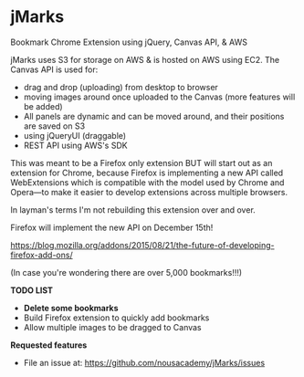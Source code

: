# jMarks
Bookmark Chrome Extension using jQuery, Canvas API, &amp; AWS

jMarks uses S3 for storage on AWS & is hosted on AWS using EC2. 
The Canvas API is used for:
- drag and drop (uploading) from desktop to browser
- moving images around once uploaded to the Canvas
(more features will be added)
- All panels are dynamic and can be moved around, and their positions are saved on S3
- using jQueryUI (draggable)
- REST API using AWS's SDK

This was meant to be a Firefox only extension BUT will start out as an extension for Chrome, because Firefox is implementing a new API called WebExtensions which is compatible with the model used by Chrome and Opera—to make it easier to develop extensions across multiple browsers.

In layman's terms I'm not rebuilding this extension over and over.

Firefox will implement the new API on December 15th!

<a href="https://blog.mozilla.org/addons/2015/08/21/the-future-of-developing-firefox-add-ons/">https://blog.mozilla.org/addons/2015/08/21/the-future-of-developing-firefox-add-ons/</a>

(In case you're wondering there are over 5,000 bookmarks!!!)

<strong>TODO LIST</strong>

- <b>Delete some bookmarks</b>
- Build Firefox extension to quickly add bookmarks
- Allow multiple images to be dragged to Canvas


<strong>Requested features</strong>

- File an issue at: https://github.com/nousacademy/jMarks/issues
